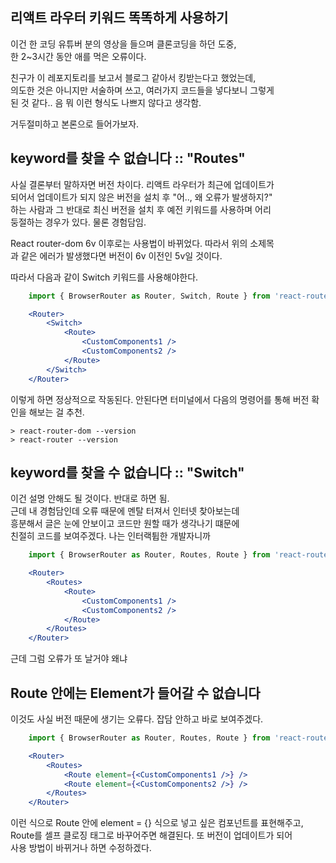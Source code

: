 ## 리액트 라우터 키워드 똑똑하게 사용하기

이건 한 코딩 유튜버 분의 영상을 들으며 클론코딩을 하던 도중,  
한 2~3시간 동안 애를 먹은 오류이다.  

친구가 이 레포지토리를 보고서 블로그 같아서 킹받는다고 했었는데,  
의도한 것은 아니지만 서술하며 쓰고, 여러가지 코드들을 넣다보니 그렇게  
된 것 같다.. 음 뭐 이런 형식도 나쁘지 않다고 생각함.  

거두절미하고 본론으로 들어가보자.

## keyword를 찾을 수 없습니다 :: "Routes"
사실 결론부터 말하자면 버전 차이다. 리액트 라우터가 최근에 업데이트가  
되어서 업데이트가 되지 않은 버전을 설치 후 "어.., 왜 오류가 발생하지?"  
하는 사람과 그 반대로 최신 버전을 설치 후 예전 키워드를 사용하며 어리  
둥절하는 경우가 있다. 물론 경험담임.

React router-dom 6v 이후로는 사용법이 바뀌었다. 따라서 위의 소제목  
과 같은 에러가 발생했다면 버전이 6v 이전인 5v일 것이다. 

따라서 다음과 같이 Switch 키워드를 사용해야한다.

```jsx
    import { BrowserRouter as Router, Switch, Route } from 'react-router-dom';

    <Router>
        <Switch>
            <Route>
                <CustomComponents1 />
                <CustomComponents2 />
            </Route>
        </Switch>
    </Router>
```

이렇게 하면 정상적으로 작동된다. 안된다면 터미널에서 다음의 명령어를 통해 버전 확인을 해보는 걸 추천.

```
> react-router-dom --version
> react-router --version
```

## keyword를 찾을 수 없습니다 :: "Switch"

이건 설명 안해도 될 것이다. 반대로 하면 됨.  
근데 내 경험담인데 오류 때문에 멘탈 터져서 인터넷 찾아보는데  
흥분해서 글은 눈에 안보이고 코드만 원할 때가 생각나기 떄문에  
친절히 코드를 보여주겠다. 나는 인터랙튑한 개발자니까  

```jsx
    import { BrowserRouter as Router, Routes, Route } from 'react-router-dom';

    <Router>
        <Routes>
            <Route>
                <CustomComponents1 />
                <CustomComponents2 />
            </Route>
        </Routes>
    </Router>
```

근데 그럼 오류가 또 날거야 왜냐

## Route 안에는 Element가 들어갈 수 없습니다

이것도 사실 버전 때문에 생기는 오류다. 잡담 안하고 바로 보여주겠다.

```jsx
    import { BrowserRouter as Router, Routes, Route } from 'react-router-dom';

    <Router>
        <Routes>
            <Route element={<CustomComponents1 />} />
            <Route element={<CustomComponents2 />} />
        </Routes>
    </Router>
```

이런 식으로 Route 안에 element = {} 식으로 넣고 싶은 컴포넌트를 표현해주고,  
Route를 셀프 클로징 태그로 바꾸어주면 해결된다. 또 버전이 업데이트가 되어  
사용 방법이 바뀌거나 하면 수정하겠다.

